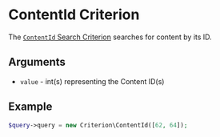 # ContentId Criterion

The [`ContentId` Search Criterion](https://github.com/ibexa/core/blob/main/src/contracts/Repository/Values/Content/Query/Criterion/ContentId.php)
searches for content by its ID.

## Arguments

- `value` - int(s) representing the Content ID(s)

## Example

``` php
$query->query = new Criterion\ContentId([62, 64]);
```
